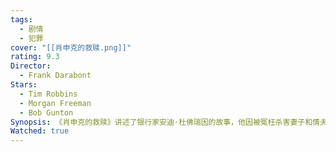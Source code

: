 ```yaml
---
tags:
  - 剧情
  - 犯罪
cover: "[[肖申克的救赎.png]]"
rating: 9.3
Director:
  - Frank Darabont
Stars:
  - Tim Robbins
  - Morgan Freeman
  - Bob Gunton
Synopsis: 《肖申克的救赎》讲述了银行家安迪·杜佛瑞因的故事，他因被冤枉杀害妻子和情夫而被判终身监禁，关押在肖申克监狱。安迪聪明冷静，在狱中赢得了狱友和狱警的信任，成为管理财务的能手，同时用他的智慧改善了监狱的环境。在漫长的牢狱生活中，安迪与瑞德建立了深厚的友谊。他修建了图书馆，为狱友争取更好的生活条件，同时暗中为自己精心策划了一个大胆的逃脱计划。最终，安迪通过20年的努力成功逃出监狱，揭露了监狱长的罪行，并为自己洗清冤屈。虽然安迪的经历充满坎坷，但对他来说，真正重要的是内心对自由的渴望和对希望的坚守。他最终向瑞德证明，无论身处何种困境，“希望是美好的事物，甚至是最美好的”。
Watched: true
---
```

